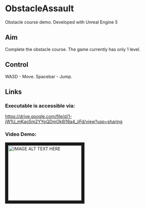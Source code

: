 # ObstacleAssault
Obstacle course demo.
Developed with Unreal Engine 5

## Aim
Complete the obstacle course.
The game currently has only 1 level.


## Control
WASD - Move.
Spacebar - Jump.


## Links
### Executable is accessible via: 
https://drive.google.com/file/d/1-jW1U_mKaoSm2YYpQDmOk6l16a4_iiFd/view?usp=sharing
### Video Demo: 
<a href="http://www.youtube.com/watch?feature=player_embedded&v=o5gLnpqWTP0" target="_blank"><img src="http://img.youtube.com/vi/o5gLnpqWTP0/0.jpg" 
alt="IMAGE ALT TEXT HERE" width="240" height="180" border="10" /></a>
